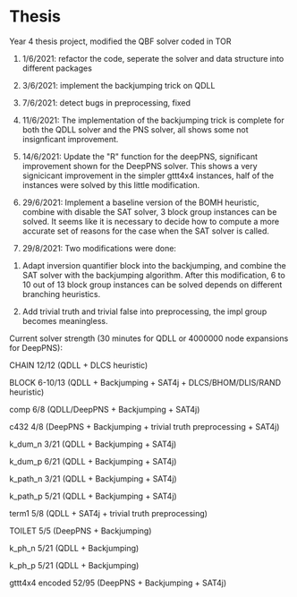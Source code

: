 # Thesis
Year 4 thesis project, modified the QBF solver coded in TOR

1. 1/6/2021: refactor the code, seperate the solver and data structure into different packages

2. 3/6/2021: implement the backjumping trick on QDLL

3. 7/6/2021: detect bugs in preprocessing, fixed

4. 11/6/2021: The implementation of the backjumping trick is complete for both the QDLL solver and the PNS solver,
all shows some not insignficant improvement. 

5. 14/6/2021: Update the "R" function for the deepPNS, significant improvement shown for the DeepPNS solver.
This shows a very signicicant improvement in the simpler gttt4x4 instances, half of the instances were solved by this little modification.

6. 29/6/2021: Implement a baseline version of the BOMH heuristic, combine with disable the SAT solver, 3 block group instances can be solved.
It seems like it is necessary to decide how to compute a more accurate set of reasons for the case when the SAT solver is called.

7. 29/8/2021: Two modifications were done: 

1) Adapt inversion quantifier block into the backjumping, and combine the SAT solver with the backjumping algorithm. After this modification, 6 to 10 out of 13 block group instances can be solved depends on different branching heuristics.

2) Add trivial truth and trivial false into preprocessing, the impl group becomes meaningless.

Current solver strength (30 minutes for QDLL or 4000000 node expansions for DeepPNS):

CHAIN 12/12 (QDLL + DLCS heuristic)

BLOCK 6-10/13 (QDLL + Backjumping + SAT4j + DLCS/BHOM/DLIS/RAND heuristic)

comp 6/8 (QDLL/DeepPNS + Backjumping + SAT4j)

c432 4/8 (DeepPNS + Backjumping + trivial truth preprocessing + SAT4j)

k_dum_n 3/21 (QDLL + Backjumping + SAT4j)

k_dum_p 6/21 (QDLL + Backjumping + SAT4j)

k_path_n 3/21 (QDLL + Backjumping + SAT4j)

k_path_p 5/21 (QDLL + Backjumping + SAT4j)

term1 5/8 (QDLL + SAT4j + trivial truth preprocessing)

TOILET 5/5 (DeepPNS + Backjumping)

k_ph_n 5/21 (QDLL + Backjumping)

k_ph_p 5/21 (QDLL + Backjumping)

gttt4x4 encoded 52/95 (DeepPNS + Backjumping + SAT4j)



